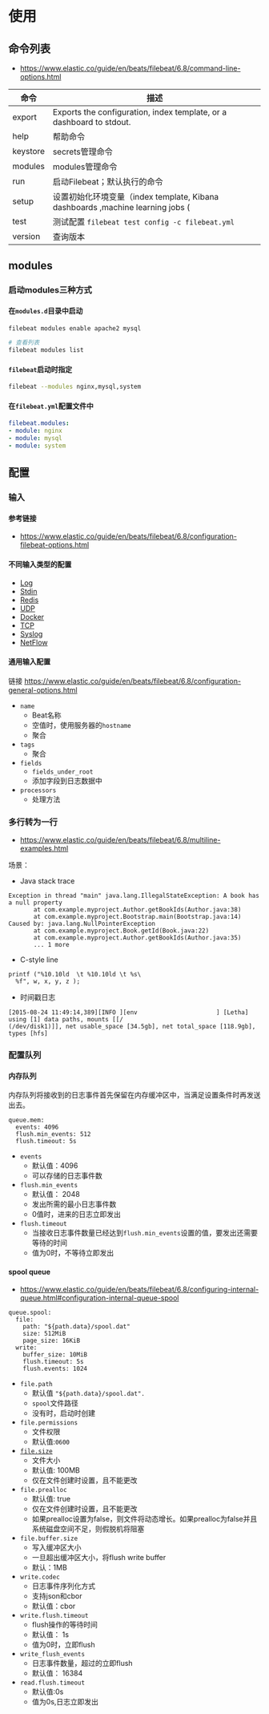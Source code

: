 # 使用

## 命令列表

- https://www.elastic.co/guide/en/beats/filebeat/6.8/command-line-options.html

| 命令     | 描述                                                                           |
| -------- | ------------------------------------------------------------------------------ |
| export   | Exports the configuration, index template, or a dashboard to stdout.           |
| help     | 帮助命令                                                                       |
| keystore | secrets管理命令                                                                |
| modules  | modules管理命令                                                                |
| run      | 启动Filebeat；默认执行的命令                                                   |
| setup    | 设置初始化环境变量（index template, Kibana dashboards ,machine learning jobs ( |
| test     | 测试配置 `filebeat test config -c filebeat.yml`                                |
| version  | 查询版本                                                                       |

## modules

### 启动modules三种方式

#### 在`modules.d`目录中启动

```sh
filebeat modules enable apache2 mysql

# 查看列表
filebeat modules list
```

#### `filebeat`启动时指定

```sh
filebeat --modules nginx,mysql,system
```

#### 在`filebeat.yml`配置文件中

```yaml
filebeat.modules:
- module: nginx
- module: mysql
- module: system
```

## 配置

### 输入

#### 参考链接

- https://www.elastic.co/guide/en/beats/filebeat/6.8/configuration-filebeat-options.html

#### 不同输入类型的配置

- [Log](https://www.elastic.co/guide/en/beats/filebeat/6.8/filebeat-input-log.html)
- [Stdin](https://www.elastic.co/guide/en/beats/filebeat/6.8/filebeat-input-stdin.html)
- [Redis](https://www.elastic.co/guide/en/beats/filebeat/6.8/filebeat-input-redis.html)
- [UDP](https://www.elastic.co/guide/en/beats/filebeat/6.8/filebeat-input-udp.html)
- [Docker](https://www.elastic.co/guide/en/beats/filebeat/6.8/filebeat-input-docker.html)
- [TCP](https://www.elastic.co/guide/en/beats/filebeat/6.8/filebeat-input-tcp.html)
- [Syslog](https://www.elastic.co/guide/en/beats/filebeat/6.8/filebeat-input-syslog.html)
- [NetFlow](https://www.elastic.co/guide/en/beats/filebeat/6.8/filebeat-input-netflow.html)

#### 通用输入配置

链接 https://www.elastic.co/guide/en/beats/filebeat/6.8/configuration-general-options.html

- `name` 
  - Beat名称
  - 空值时，使用服务器的`hostname`
  - 聚合
- `tags`
  - 聚合
- `fields`
  - `fields_under_root`
  - 添加字段到日志数据中
- `processors`
  - 处理方法

### 多行转为一行

- https://www.elastic.co/guide/en/beats/filebeat/6.8/multiline-examples.html

场景：

- Java stack trace

```plaintext
Exception in thread "main" java.lang.IllegalStateException: A book has a null property
       at com.example.myproject.Author.getBookIds(Author.java:38)
       at com.example.myproject.Bootstrap.main(Bootstrap.java:14)
Caused by: java.lang.NullPointerException
       at com.example.myproject.Book.getId(Book.java:22)
       at com.example.myproject.Author.getBookIds(Author.java:35)
       ... 1 more
```

- C-style line

```plaintext
printf ("%10.10ld  \t %10.10ld \t %s\
  %f", w, x, y, z );
```

- 时间戳日志

```plaintext
[2015-08-24 11:49:14,389][INFO ][env                      ] [Letha] using [1] data paths, mounts [[/
(/dev/disk1)]], net usable_space [34.5gb], net total_space [118.9gb], types [hfs]
```

### 配置队列

#### 内存队列

内存队列将接收到的日志事件首先保留在内存缓冲区中，当满足设置条件时再发送出去。

```plaintext
queue.mem:
  events: 4096
  flush.min_events: 512
  flush.timeout: 5s
```

- `events`
  - 默认值：4096
  - 可以存储的日志事件数
- `flush.min_events`
  - 默认值： 2048
  - 发出所需的最小日志事件数
  - 0值时，进来的日志立即发出
- `flush.timeout`
  - 当接收日志事件数量已经达到`flush.min_events`设置的值，要发出还需要等待的时间
  - 值为0时，不等待立即发出

#### spool queue

- https://www.elastic.co/guide/en/beats/filebeat/6.8/configuring-internal-queue.html#configuration-internal-queue-spool

```plaintex
queue.spool:
  file:
    path: "${path.data}/spool.dat"
    size: 512MiB
    page_size: 16KiB
  write:
    buffer_size: 10MiB
    flush.timeout: 5s
    flush.events: 1024
```

- `file.path`
  - 默认值 `"${path.data}/spool.dat".`
  - `spool`文件路径
  - 没有时，启动时创建
- `file.permissions`
  - 文件权限
  - 默认值:`0600`
- [`file.size`](https://www.elastic.co/guide/en/beats/filebeat/6.8/configuring-internal-queue.html#_file_size)
  - 文件大小
  - 默认值: 100MB
  - 仅在文件创建时设置，且不能更改
- `file.prealloc`
  - 默认值: true
  - 仅在文件创建时设置，且不能更改
  - 如果prealloc设置为false，则文件将动态增长。如果prealloc为false并且系统磁盘空间不足，则假脱机将阻塞
- `file.buffer.size`
  - 写入缓冲区大小
  - 一旦超出缓冲区大小，将flush write buffer
  - 默认：1MB
- `write.codec`
  - 日志事件序列化方式
  - 支持json和cbor
  - 默认值：cbor
- `write.flush.timeout`
  - flush操作的等待时间
  - 默认值： 1s
  - 值为0时，立即flush
- `write_flush_events`
  - 日志事件数量，超过的立即flush
  - 默认值： 16384
- `read.flush.timeout`
  - 默认值:0s
  - 值为0s,日志立即发出
